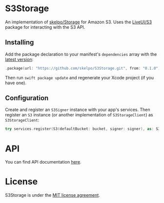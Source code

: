# S3Storage

An implementation of [skelpo/Storage](https://github.com/skelpo/Storage) for Amazon S3. Uses the [LiveUI/S3](https://github.com/LiveUI/S3) package for interacting with the S3 API.

## Installing

Add the package declaration to your manifest's `dependencies` array with the [latest version](https://github.com/skelpo/S3Storage/releases/latest):

```swift
.package(url: "https://github.com/skelpo/S3Storage.git", from: "0.1.0")
```

Then run `swift package update` and regenerate your Xcode project (if you have one).

## Configuration

Create and register an `S3Signer` instance with your app's services. Then register an `S3` instance (or another implementation of `S3StorageClient`) as `S3StorageClient`:

```swift
try services.register(S3(defaultBucket: bucket, signer: signer), as: S3StorageClient.self)
```

# API

You can find API documentation [here](http://www.skelpo.codes/S3Storage/).

# License

S3Storage is under the [MIT license agreement](https://github.com/skelpo/S3Storage/blob/master/LICENSE).


